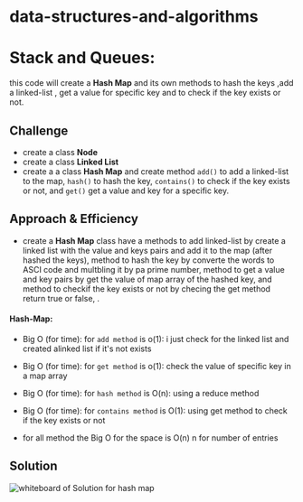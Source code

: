 # data-structures-and-algorithms

# Stack and Queues:
this code will create a **Hash Map** and its own methods to hash the keys ,add  a linked-list , get a value for specific key and to check if the key exists or not.

## Challenge
- create a class **Node** 
- create a class **Linked List** 
- create a a class **Hash Map** and create method ``add()`` to add a linked-list to the map, ``hash()`` to hash the key, ``contains()`` to check if the key exists or not, and ``get()`` get a value and key for a specific key. 


## Approach & Efficiency
- create a **Hash Map**  class have a methods  to add linked-list by create a linked list with the value and keys pairs and add it to the map (after hashed the keys), method to hash the key by converte the words to ASCI code and multbling it by pa prime number, method to get a value and key pairs by get the value of map array of the hashed key,  and method to checkif the key exists or not by checing the get method return true or false, .


#### Hash-Map:
- Big O  (for time): for ``add method`` is o(1): i just check for the linked list and created alinked list if it's not exists
- Big O  (for time): for ``get method`` is o(1): check the value of specific key in a map array
- Big O  (for time): for ``hash method`` is O(n):  using a reduce method
- Big O  (for time): for ``contains method`` is O(1):  using get method to check if the key exists or not 

- for all method the Big O  for the space is O(n) n for number of entries

## Solution
![whiteboard of Solution for hash map](https://i.ibb.co/7tjghvH/20200705-004218.jpg)



